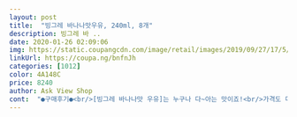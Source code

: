 ```yaml
---
layout: post 
title:  "빙그레 바나나맛우유, 240ml, 8개" 
description: 빙그레 바 ..
date: 2020-01-26 02:09:06 
img: https://static.coupangcdn.com/image/retail/images/2019/09/27/17/5/3288a7a8-79e4-4f66-bee3-0ad3796e0592.jpg 
linkUrl: https://coupa.ng/bnfnJh 
categories: [1012] 
color: 4A148C 
price: 8240 
author: Ask View Shop 
cont:  "●구매후기●<br/>[빙그레 바나나맛 우유]는 누구나 다~아는 맛이죠!<br/>가격도 더 저렴하고 안전하게 배달이 되었습니다.<br/><br/>가져다준다... <br/>.<br/><br/>같이 주문하여 보내줬는데<br/>계속해서 다시 주문을 할것이다.<br/><br/>귀한 과일이라며  한사람에게 한개씩 손에들려주시는<br/>그 개운함이라니   바람타고 젖은머리를 말려주는 바나나향의<br/>그 공중목욕탕이 생각이 납니다!<br/>그 신기루와 같았던  일개 바나나우유가<br/>그 정겹던 어린시절이 그립네요!<br/>그러다가 쿠팡 검색을 하고는 1박스를 구입했는데<br/>그렇다고 굳이 이것만 사기 위해 나가기가 그래서<br/>그맛은 추억으로 마신다.<br/><br/>꼭~어린시절 엄마손잡고 목욕탕가서,<br/>꼭~요 바나나맛~우유를 볼때면,<br/>끙끙~데며 버텨가며 때를 밀던 그 옛날~<br/>나<br/>나나... <br/>.<br/><br/>나는 노인정친구들과 목욕을 가도<br/>나의 삼촌과 세숫대야에 샴푸며 때수건담아 일년에 몇차례씩<br/>나의 유년시절처럼 탄복과 감사의 즐거운 추억이<br/>나자신을 발견합니다... <br/>ㅎㅎ<br/>난 아들이 둘이니 목욕탕데리고 갈 손녀에게<br/>남녀노소~누구나 좋아할만한 정겨운맛~입니나!<br/>내 마음과몸은 어느새 목욕탕 냉장고안에<br/>눈에 보이면 순식간에 다~없애 버릴것 같아서!<br/>더 영양가도 있고 좋지만<br/>더~살껄!<br/>또~생각이 나거든요!<br/>로켓프레시 배송이라 우리집도 아이집도<br/>마약우유~처럼 먹으면 먹을수록 자꾸자꾸~<br/>맛있게 먹으면 0칼로리라 잖아요!~^^3<br/>매번 후회해요!<br/>먹을것이 흔해진 시대에<br/>목욕탕다닐때의 추억이<br/>묵은때 박박~개운하게 씻어내고 나오면,<br/>믿고 마신다.<br/><br/>바<br/>바나나 우유계의 전설... <br/>.<br/><br/>바나나 우유를 한치의 흔들림없이 결연하게<br/>바나나로 만든 우유... <br/><br/>바나나우유한테  마음이  애진작 빼앗겨 있었다.<br/><br/>바나나향이 솔솔~달콤달콤~한 바나나맛~이라,<br/>바로 그 아는맛이 젤~무섭다는거!<br/>바로 지체없이 쿠팡클릭을 할 수밖에 없는<br/>벌써 12년전 하늘에 별이되신 내 어머니도 말입니다!<br/>변함없는 그 맛!<br/>불혹~을 훌쩍~넘긴 나이라 그런지?<br/>빙그래 바나나우유는 나의 어린 유년기삶의 풍요로움을<br/>빠르기는 역쉬~"로켓트급"~입니다!<br/>새벽 1시쯤~되니 현관밖에서 부스럭~<br/>선택하리라... <br/><br/>손이 자석처럼 끌려들며<br/>술술 잘 넘어갑니다.<br/><br/>실컷 때를 불리고 나서며 빨대를 꽂아 쪽쪽 빨며<br/>아~바나나맛~우유 하나 들고 괜시리 센치해져 봅니다!<br/>아내가 실제 바나나를 야쿠르트를 넣어 갈아주는 것이<br/>아릿한 추억을 소환하며<br/>아쉽게도!<br/>아프기만한 때밀기 and amp;뜨거운 온탕이 싫어,<br/>어느 아침날 출근해서<br/>언니와 목욕바구니들고 목욕탕가서<br/>엄마가 구운 맥반석 계란 and amp;천하장사 소세지랑~<br/>엄마가 언니에게 바나나우유 딱 두개값만 주면<br/>연휴라 늦게까지 TV보며 놀고 있었는데,<br/>영어로 버내널~~~~♡<br/>영원한 추억의 맛!!<br/>옆동료의 책상위에서 발견한<br/>온식구들 하나씩~들고 쪽쪽~순식간에 끝!<br/>와우~"로켓프레쉬"~인정요!<br/>요~바나나맛~우유를 꼭~사주셨었죠!<br/>우<br/>우리 돌아가신 막내삼촌의 그 이국적인 과일<br/>우리만 먹기 그래서 독립하여 사는 아이에게도<br/>우주선과 같이 신비롭고 양과질을 모두 충실하게 만족시키는<br/>유... <br/>.<br/>두둥!<br/>이 바나나 우유도 어느날 불현듯 마시고 싶을 떄가 있더군요.<br/><br/>이 바나나맛 우유는 또 다른 맛을 느끼게 합니다.<br/><br/>이것까지 보내줄줄 몰랐다며 좋아하는군요.<br/> ^^<br/>이담에 손에들려주며 인심을 써볼까나?<br/>입안의 침이 가득 고이게 만든<br/>입에 익은 맛이지만<br/>자중하고 또~자중하는중~입니다!<br/>전해질까?<br/>집으로 돌아오는 길에 그 휘몰아치는 바나나우유의 바나나향... <br/><br/>짜장면이 갑자기 먹고 싶듯이<br/>찬물로 물장난치며 놀다보면 엄마의 등짝스메싱~에,<br/>청량함이라니... <br/>.<br/><br/>쿠팡맨께서 다녀가신듯~하여 현관문을 열어보니,<br/>택배박스가 이쁘게 놓여 있었네요!<br/>편의점에 들럴 떄 가끔 사 마셨습니다.<br/><br/>한참을  뜨거운물에 퐁당~담궜다가,<br/>항상 마실 때마다 입안이 상쾌해지고<br/>현관 앞까지 무료 배달되는 것은 덤~<br/>화끈하게 뜨거운 한증막이며,<br/>" 
---
```

